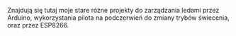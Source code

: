 Znajdują się tutaj moje stare różne projekty do zarządzania ledami przez Arduino, wykorzystania pilota na podczerwień do zmiany trybów świecenia, oraz przez ESP8266.
